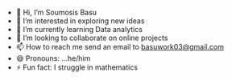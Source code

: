 - 👋 Hi, I’m Soumosis Basu
- 👀 I’m interested in exploring new ideas 
- 🌱 I’m currently learning Data analytics
- 💞️ I’m looking to collaborate on online projects
- 📫 How to reach me send an email to basuwork03@gmail.com
- 😄 Pronouns: ...he/him
- ⚡ Fun fact: I struggle in mathematics 

<!---
Alchemist1103/Alchemist1103 is a ✨ special ✨ repository because its `README.md` (this file) appears on your GitHub profile.
You can click the Preview link to take a look at your changes.
--->
